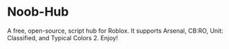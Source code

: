 # Noob-Hub
A free, open-source, script hub for Roblox. It supports Arsenal, CB:RO, Unit: Classified, and Typical Colors 2. Enjoy!
